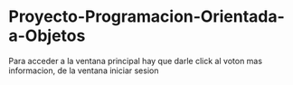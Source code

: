 # Proyecto-Programacion-Orientada-a-Objetos
Para acceder a la ventana principal hay que darle click al voton mas informacion, de la ventana iniciar sesion

